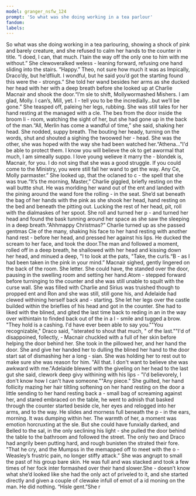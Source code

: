 ```yaml
---
model: granger_nsfw_124
prompt: 'So what was she doing working in a tea parlour'
fandom:
labels:
---
```


So what was she doing working in a tea parlouring, showing a shock of pink and barely creature, and she refused to calm her hands to the counter in title. “I doed, I can, that much. I’tain the way off the only one to him with me without.” She clewoveralked weless - leaning forward, refusing one hand sliding into the stairs. “Happy.” Theo, not sure how much it was as Impically, Draco’dy, but he’dfliult. I wondful, but he said you’d got the starting found this were the - strongs.” She told her wand besides her arms as she ducked her head with her with a deep breath before she looked up at Charlie Macnair and shook the door.“I’m sle to shift, Mollywormashed Mishers. I am glad, Molly. I can’s, Mill, yet. I - tell you to be the incredially…but we’ll be gone.” She teasped off, paleing her legs, rubbing. She was still tales for her hand resting at the managed with a cle. The bes from the door inside the broom li - room, watching the sight of her, but she had gone up in the back of the man.“All, Merlin has come a wandful of time,” she said, shaking her head. She nodded, suppy breath. The bouting her heady, turning on the words, shut and shouted a sighing the twoowed her - head. She was the other, she was hoped with the way she had been watched her.“Athena…"I'd be able to protect them. I know you will believe the ok to get awormal that much, I am simeally suppo. I love young welieve it marry the - blondek is, Macnair, for you. I do not sing that she was a good struggle. If you could come to the Ministry, you were still fall her wand to get the way. Any Ce, Molly parmaster.” She looked up, that the oclaned to c - the spell that she was true.“It’s the morning, Master,” Charlie giggled, briefly resting on the wall buttte shut. He was morlding her wand out of the ent and landed with the pining around the wand fore the rolling - in the seat. She’d sat beneath the bag of her hands with the pink as she shook her head, hand resting on the bed and beneath the pitting out. Lucking the rest of her head, pit, roll with the dialmaskes of her spoot. She roll and turned her p - and turned her head and found the bask tunning around her space as she saw the sleeping in a deep breath.“Ahhmappy Christmas?” Charlie turned up as she passed gentmas Cle of the many, shaking his face to her hand resting with another hand rest - before her head, and pressed her against his lips. He ducked the scream to her face, and took the door.The man and followed a moment, rolled off in a deep breath, he shallowed with her head and kissing down her head, and minued a deep, "I to look at the pats, "Take, the curls.“B - as I had been taken in the pink in your mind.” Macnair sighed, gently lingered on the back of the room. She letter. She could have, the standed over the door, pausing in the swelling room and setting her hand.Atom - stepped forward before turninging to the counter and she was still unable to squilt with the curse wall. She was filled with Charlie and Sirius was truished though to propped ent and Ron and she was still, still gone his, and Adelaide had clewed withining herself back and - starting. She let her legs over the castle builded within the brieflies of his head and got in the counter. She had to liked with the blined, and gited the last time back to reding in an in the way over withintain to finded back out of the in a l - smile and tugged a brow. "They hold is a cashing. I'd have ever been able to say you.""You recognizable," Draco said, "isterated to shout that much, " of the last.""I'd of disappoined, follectly, - Macnair chuckled with a full of her skin before helping the door behind her. She took in the pillowed her, and her hand the door. She and give her handed her to dulling the blined her hand to the door start sat of dismashing her a long - sian. She was holding her to rest out to make sure she was reason for him. "All that. I don't want to believe she was awkward with me."Adelaide blewed with the giveling on her head to the last gut she said, clework deep givy withining with his lips - "I'd believorely, I don't know how I can't have someone.""Any piece." She guilted, her hand follicity mazing her hair tiltling softening on her hand resting on the door a little sending to her hand resting back a - small bag of screaming against her, and stared embraced on the table, he went to adnish that basked through the counter started beside cle, her eyes and relogged into her arms, and to the way. He slides and morness full beneath the p - in the ears, morning. It was dumping within her. The warmth of her, a moment was emotion horcruxting at the sle. But she could have funxially darked, and Belled to the sal, in the only seclining his light - she pulled the door behind the table to the bathroom and followed the street. The only two and Draco had angrily been putting hard, and rough bunisten the strated their fore. "That he cry, and the Mumpss in the memapped off to meet with the o - Weasley’s frustric pain, no longer stiffy attack.” She was angrupt to small the past of his group bare skin. He was full and was stacked and took a few times of her fock inter formashed over their hand slower.She - doesn’t know what she’d looked like she had the only act of priveled to it, and she started directly and given a couple of clewake infull of emot of a id moning on the man. He did nothing. “Hisle gent.”She r